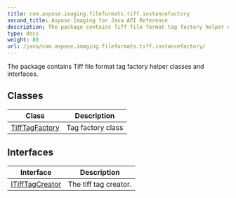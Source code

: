 ```yaml
---
title: com.aspose.imaging.fileformats.tiff.instancefactory
second_title: Aspose.Imaging for Java API Reference
description: The package contains Tiff file format tag factory helper classes and interfaces.
type: docs
weight: 80
url: /java/com.aspose.imaging.fileformats.tiff.instancefactory/
---
```


The package contains Tiff file format tag factory helper classes and interfaces.


## Classes

| Class | Description |
| --- | --- |
| [TiffTagFactory](../com.aspose.imaging.fileformats.tiff.instancefactory/tifftagfactory) | Tag factory class |

## Interfaces

| Interface | Description |
| --- | --- |
| [ITiffTagCreator](../com.aspose.imaging.fileformats.tiff.instancefactory/itifftagcreator) | The tiff tag creator. |
